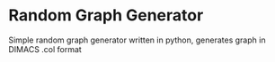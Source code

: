 # Random Graph Generator
Simple random graph generator written in python, generates graph in DIMACS .col format
